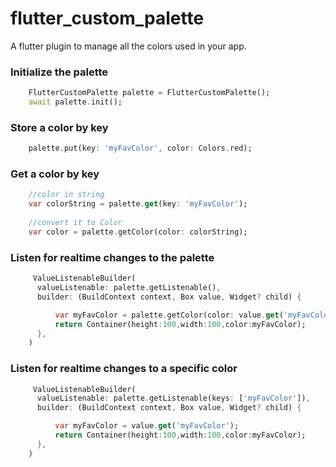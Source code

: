 # flutter_custom_palette

A flutter plugin to manage all the colors used in your app.


### Initialize the palette
```dart
    FlutterCustomPalette palette = FlutterCustomPalette();
    await palette.init();
```

### Store a color by key
```dart
    palette.put(key: 'myFavColor', color: Colors.red);
```

### Get a color by key
```dart
    //color in string
    var colorString = palette.get(key: 'myFavColor');
    
    //convert it to Color
    var color = palette.getColor(color: colorString);
```

### Listen for realtime changes to the palette
```dart
     ValueListenableBuilder(
      valueListenable: palette.getListenable(),
      builder: (BuildContext context, Box value, Widget? child) {

          var myFavColor = palette.getColor(color: value.get('myFavColor'));
          return Container(height:100,width:100,color:myFavColor);
      },
    )
```

### Listen for realtime changes to a specific color
```dart
     ValueListenableBuilder(
      valueListenable: palette.getListenable(keys: ['myFavColor']),
      builder: (BuildContext context, Box value, Widget? child) {

          var myFavColor = value.get('myFavColor');
          return Container(height:100,width:100,color:myFavColor);
      },
    )
```

